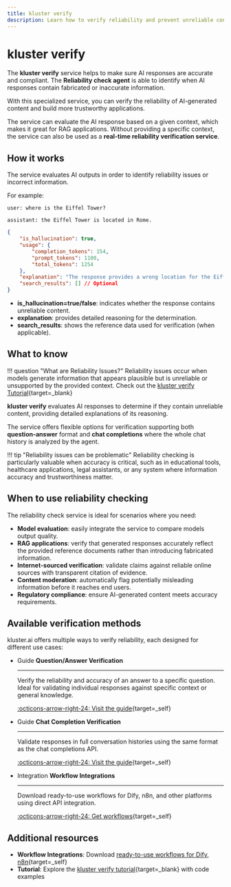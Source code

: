```yaml
---
title: kluster verify
description: Learn how to verify reliability and prevent unreliable content in your applications using kluster.ai's specialized kluster verify.
---
```


# kluster verify

The **kluster verify** service helps to make sure AI responses are accurate and compliant. The **Reliability check agent** is able to identify when AI responses contain fabricated or inaccurate information.

With this specialized service, you can verify the reliability of AI-generated content and build more trustworthy applications.

The service can evaluate the AI response based on a given context, which makes it great for RAG applications. Without providing a specific context, the service can also be used as a **real-time reliability verification service**.

## How it works
    
The service evaluates AI outputs in order to identify reliability issues or incorrect information.

For example:
   
`user: where is the Eiffel Tower?` 

`assistant: the Eiffel Tower is located in Rome.`

```json
{
    "is_hallucination": true,
    "usage": {
        "completion_tokens": 154,
        "prompt_tokens": 1100,
        "total_tokens": 1254
    },
    "explanation": "The response provides a wrong location for the Eiffel Tower.\nThe Eiffel Tower is actually located in Paris, France, not in Rome.\nThe response contains misinformation as it incorrectly states the tower's location.",
    "search_results": [] // Optional
}
```
       
- **is_hallucination=true/false**: indicates whether the response contains unreliable content.
- **explanation**: provides detailed reasoning for the determination.
- **search_results**: shows the reference data used for verification (when applicable).

## What to know

!!! question "What are Reliability Issues?"
    Reliability issues occur when models generate information that appears plausible but is unreliable or unsupported by the provided context. Check out the [kluster verify Tutorial](/tutorials/klusterai-api/reliability-check){target=_blank}

**kluster verify** evaluates AI responses to determine if they contain unreliable content, providing detailed explanations of its reasoning. 

The service offers flexible options for verification supporting both **question-answer** format and **chat completions** where the whole chat history is analyzed by the agent.

!!! tip "Reliability issues can be problematic"
    Reliability checking is particularly valuable when accuracy is critical, such as in educational tools, healthcare applications, legal assistants, or any system where information accuracy and trustworthiness matter.

## When to use reliability checking

The reliability check service is ideal for scenarios where you need:

- **Model evaluation**: easily integrate the service to compare models output quality.
- **RAG applications**: verify that generated responses accurately reflect the provided reference documents rather than introducing fabricated information.
- **Internet-sourced verification**: validate claims against reliable online sources with transparent citation of evidence.
- **Content moderation**: automatically flag potentially misleading information before it reaches end users.
- **Regulatory compliance**: ensure AI-generated content meets accuracy requirements.

## Available verification methods

kluster.ai offers multiple ways to verify reliability, each designed for different use cases:

<div class="grid cards" markdown>

-   <span class="badge guide">Guide</span> __Question/Answer Verification__

    ---

    Verify the reliability and accuracy of an answer to a specific question. Ideal for validating individual responses against specific context or general knowledge.

    [:octicons-arrow-right-24: Visit the guide](/get-started/verify/reliability/question-answer/){target=_self}

-   <span class="badge guide">Guide</span> __Chat Completion Verification__

    ---

    Validate responses in full conversation histories using the same format as the chat completions API.

    [:octicons-arrow-right-24: Visit the guide](/get-started/verify/reliability/chat-completion/){target=_self}

-   <span class="badge integration">Integration</span> __Workflow Integrations__

    ---

    Download ready-to-use workflows for Dify, n8n, and other platforms using direct API integration.

    [:octicons-arrow-right-24: Get workflows](/get-started/verify/reliability/workflow-integrations/){target=_self}

</div>

## Additional resources

- **Workflow Integrations**: Download [ready-to-use workflows for Dify, n8n](/get-started/verify/reliability/workflow-integrations/){target=_self}
- **Tutorial**: Explore the [kluster verify tutorial](/tutorials/klusterai-api/reliability-check){target=_blank} with code examples


